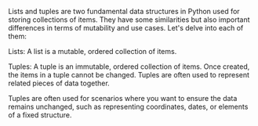 Lists and tuples are two fundamental data structures in Python used for storing collections of items. They have some similarities but also important differences in terms of mutability and use cases. Let's delve into each of them:

Lists:
A list is a mutable, ordered collection of items.

Tuples:
A tuple is an immutable, ordered collection of items. Once created, the items in a tuple cannot be changed. Tuples are often used to represent related pieces of data together. 

Tuples are often used for scenarios where you want to ensure the data remains unchanged, such as representing coordinates, dates, or elements of a fixed structure.
